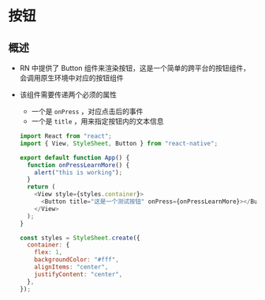 # 按钮

## 概述

+  RN 中提供了 Button 组件来渲染按钮，这是一个简单的跨平台的按钮组件，会调用原生环境中对应的按钮组件

+ 该组件需要传递两个必须的属性

  + 一个是 `onPress` ，对应点击后的事件
  + 一个是 `title` ，用来指定按钮内的文本信息

  ```js
  import React from "react";
  import { View, StyleSheet, Button } from "react-native";

  export default function App() {
    function onPressLearnMore() {
      alert("this is working");
    }
    return (
      <View style={styles.container}>
        <Button title="这是一个测试按钮" onPress={onPressLearnMore}></Button>
      </View>
    );
  }

  const styles = StyleSheet.create({
    container: {
      flex: 1,
      backgroundColor: "#fff",
      alignItems: "center",
      justifyContent: "center",
    },
  });
  ```
